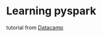 # Learning pyspark
tutorial from [Datacamp](https://www.datacamp.com/community/tutorials/apache-spark-tutorial-machine-learning?utm_source=adwords_ppc&utm_campaignid=10267161064&utm_adgroupid=102842301792&utm_device=c&utm_keyword=&utm_matchtype=b&utm_network=g&utm_adpostion=&utm_creative=332602034364&utm_targetid=aud-390929969673:dsa-473406582395&utm_loc_interest_ms=&utm_loc_physical_ms=1001681&gclid=CjwKCAjwsO_4BRBBEiwAyagRTafFWn3VKxu4lCnn2syIGDq9oBnZCeB10YveS_YwZrRdwkbh7I8H5RoCXlwQAvD_BwE)
